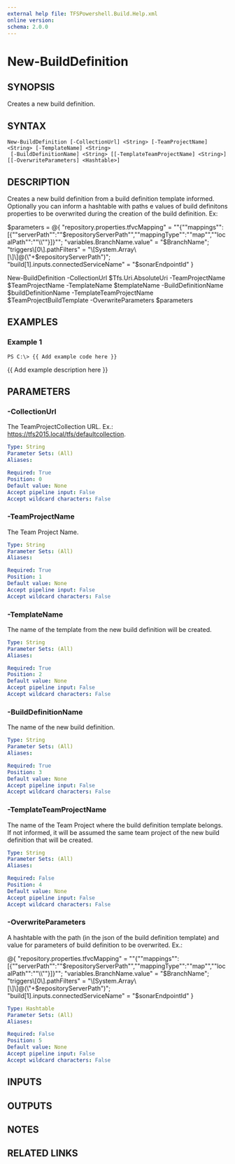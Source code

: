 ```yaml
---
external help file: TFSPowershell.Build.Help.xml
online version: 
schema: 2.0.0
---
```


# New-BuildDefinition

## SYNOPSIS
Creates a new build definition.

## SYNTAX

```
New-BuildDefinition [-CollectionUrl] <String> [-TeamProjectName] <String> [-TemplateName] <String>
 [-BuildDefinitionName] <String> [[-TemplateTeamProjectName] <String>] [[-OverwriteParameters] <Hashtable>]
```

## DESCRIPTION
Creates a new build definition from a build definition template informed.
Optionally you can inform a hashtable with paths e values of build definitons properties to be overwrited during the creation of the build definition.
Ex:

$parameters = @{     "repository.properties.tfvcMapping" = "\"{\"\"mappings\"\":\[{\"\"serverPath\"\":\"\"$repositoryServerPath\"\",\"\"mappingType\"\":\"\"map\"\",\"\"localPath\"\":\"\"\\\\\"\"}\]}\"";     "variables.BranchName.value" = "$BranchName";     "triggers\[0\].pathFilters" = "\[System.Array\[\]\]@(\"+$repositoryServerPath\")";     "build\[1\].inputs.connectedServiceName" = "$sonarEndpointId" }

New-BuildDefinition -CollectionUrl $Tfs.Uri.AbsoluteUri -TeamProjectName $TeamProjectName -TemplateName $templateName  -BuildDefinitionName $buildDefinitionName -TemplateTeamProjectName $TeamProjectBuildTemplate -OverwriteParameters $parameters

## EXAMPLES

### Example 1
```
PS C:\> {{ Add example code here }}
```

{{ Add example description here }}

## PARAMETERS

### -CollectionUrl
The TeamProjectCollection URL.
Ex.: https://tfs2015.local/tfs/defaultcollection.

```yaml
Type: String
Parameter Sets: (All)
Aliases: 

Required: True
Position: 0
Default value: None
Accept pipeline input: False
Accept wildcard characters: False
```

### -TeamProjectName
The Team Project Name.

```yaml
Type: String
Parameter Sets: (All)
Aliases: 

Required: True
Position: 1
Default value: None
Accept pipeline input: False
Accept wildcard characters: False
```

### -TemplateName
The name of the template from the new build definition will be created.

```yaml
Type: String
Parameter Sets: (All)
Aliases: 

Required: True
Position: 2
Default value: None
Accept pipeline input: False
Accept wildcard characters: False
```

### -BuildDefinitionName
The name of the new build definition.

```yaml
Type: String
Parameter Sets: (All)
Aliases: 

Required: True
Position: 3
Default value: None
Accept pipeline input: False
Accept wildcard characters: False
```

### -TemplateTeamProjectName
The name of the Team Project where the build definition template belongs.
If not informed, it will be assumed the same team project of the new build definition that will be created.

```yaml
Type: String
Parameter Sets: (All)
Aliases: 

Required: False
Position: 4
Default value: None
Accept pipeline input: False
Accept wildcard characters: False
```

### -OverwriteParameters
A hashtable with the path (in the json of the build definition template) and value for parameters of build definition to be overwrited.
Ex.:

@{      "repository.properties.tfvcMapping" = "\"{\"\"mappings\"\":\[{\"\"serverPath\"\":\"\"$repositoryServerPath\"\",\"\"mappingType\"\":\"\"map\"\",\"\"localPath\"\":\"\"\\\\\"\"}\]}\"";      "variables.BranchName.value" = "$BranchName";      "triggers\[0\].pathFilters" = "\[System.Array\[\]\]@(\"+$repositoryServerPath\")";      "build\[1\].inputs.connectedServiceName" = "$sonarEndpointId"   }

```yaml
Type: Hashtable
Parameter Sets: (All)
Aliases: 

Required: False
Position: 5
Default value: None
Accept pipeline input: False
Accept wildcard characters: False
```

## INPUTS

## OUTPUTS

## NOTES

## RELATED LINKS

